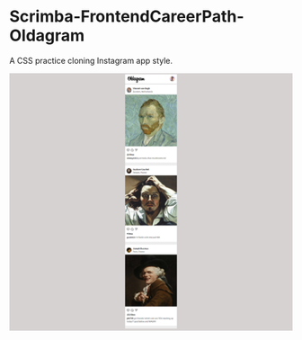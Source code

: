# Scrimba-FrontendCareerPath-Oldagram
A CSS practice cloning Instagram app style.

!['./images/screenshot.png'](./images/screenshot.png)
